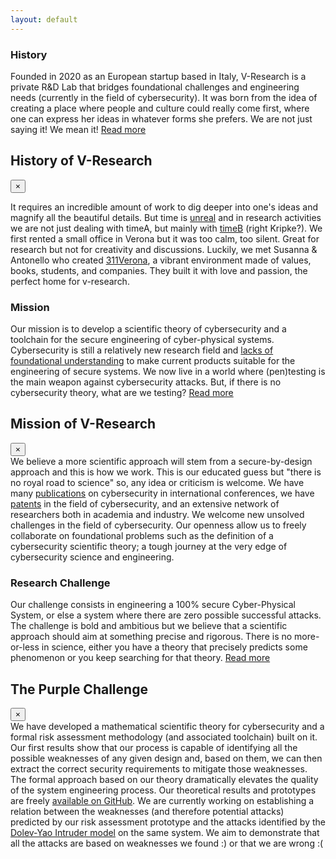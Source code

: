 ```yaml
---
layout: default
---
```


<!-- history -->
<div class="row b-cont-margin">
    <h3 class="w-100"> History </h3>
    <p>
        Founded in 2020 as an European startup based in Italy, V-Research is a private R&D Lab that bridges foundational challenges and engineering needs (currently in the field of cybersecurity).  It was born from the idea of creating a place where people and culture could really come first, where one can express her ideas in whatever forms she prefers. We are not just saying it! We mean it! 
        <a href="" data-toggle="modal" data-target="#modalHis">
            Read more
        </a>
    </p>
</div>
<!-- Modal -->
<div class="modal fade" id="modalHis" tabindex="-1" role="dialog" aria-labelledby="exampleModalCenterTitle" aria-hidden="true">
    <div class="modal-dialog modal-dialog-centered about-modal" role="document">
        <div class="modal-content modal-bio">
            <!-- modal header -->
            <div class="modal-header">
                <h2 class="modal-title orange">
                    History of V-Research
                </h2>
                <button type="button" class="close modal-close" data-dismiss="modal" aria-label="Close">
                    <span aria-hidden="true">&times;</span>
                </button>
            </div>
            <!-- modal body -->
            <div class="modal-body">
                <p>
                    It requires an incredible amount of work to dig deeper into one's ideas and magnify all the beautiful details. But time is <a href="http://www.dif.unige.it/epilog/McTaggart.pdf">unreal</a> and in research activities we are not just dealing with timeA, but mainly with <a href="https://en.wikipedia.org/wiki/B-theory_of_time" target="blank">timeB</a> (right Kripke?).  We first rented a small office in Verona but it was too calm, too silent. Great for research but not for creativity and discussions. Luckily, we met Susanna & Antonello who created <a href="https://311verona.com/" target="blank">311Verona</a>, a vibrant environment made of values, books, students, and companies. They built it with love and passion, the perfect home for v-research.
                </p>
            </div>
        </div>
    </div>
</div>

<!-- mission -->
<div class="row b-cont-margin">
    <h3 class="w-100"> Mission </h3>
    <p>
        Our mission is to develop a scientific theory of cybersecurity and a toolchain for the secure engineering of cyber-physical systems. Cybersecurity is still a relatively new research field and <a href="https://www.usenix.org/conference/usenixsecurity16/technical-sessions/presentation/herley" target="blank">lacks of foundational understanding</a> to make current products suitable for the engineering of secure systems. We now live in a world where (pen)testing is the main weapon against cybersecurity attacks. But, if there is no cybersecurity theory, what are we testing?  <a href="" data-toggle="modal" data-target="#modalMis"> Read more</a>
    </p>
</div>
<!-- Modal -->
<div class="modal fade" id="modalMis" tabindex="-1" role="dialog" aria-labelledby="exampleModalCenterTitle" aria-hidden="true">
    <div class="modal-dialog modal-dialog-centered" role="document">
        <div class="modal-content modal-bio">
            <!-- modal header -->
            <div class="modal-header">
                <h2 class="modal-title orange">
                    Mission of V-Research
                </h2>
                <button type="button" class="close modal-close" data-dismiss="modal" aria-label="Close">
                    <span aria-hidden="true">&times;</span>
                </button>
            </div>
            <!-- modal body -->
            <div class="modal-body">
                We believe a more scientific approach will stem from a secure-by-design approach and this is how we work. This is our educated guess but "there is no royal road to science" so, any idea or criticism is welcome. We have many <a href="team.html">publications</a> on cybersecurity in international conferences, we have <a href="http://marcorocchetto.eu/patents.html" target="blank">patents</a> in the field of cybersecurity, and an extensive network of researchers both in academia and industry. We welcome new unsolved challenges in the field of cybersecurity. Our openness allow us to freely collaborate on foundational problems such as the definition of a cybersecurity scientific theory; a tough journey at the very edge of cybersecurity science and engineering.
            </div>
        </div>
    </div>
</div>

<!-- purple challenge -->
<div class="row b-cont-margin">
    <h3 class="w-100"> Research Challenge </h3>
    <p>
        Our challenge consists in engineering a 100% secure Cyber-Physical System, or else a system where there are zero possible successful attacks. The challenge is bold and ambitious but we believe that a scientific approach should aim at something precise and rigorous. There is no more-or-less in science, either you have a theory that precisely predicts some phenomenon or you keep searching for that theory.
        <a href="" data-toggle="modal" data-target="#modalRes"> Read more</a>
    </p>
</div>
<!-- Modal -->
<div class="modal fade" id="modalRes" tabindex="-1" role="dialog" aria-labelledby="exampleModalCenterTitle" aria-hidden="true">
    <div class="modal-dialog modal-dialog-centered" role="document">
        <div class="modal-content modal-bio">
            <!-- modal header -->
            <div class="modal-header">
                <h2 class="modal-title orange">
                    The Purple Challenge
                </h2>
                <button type="button" class="close modal-close" data-dismiss="modal" aria-label="Close">
                    <span aria-hidden="true">&times;</span>
                </button>
            </div>
            <!-- modal body -->
            <div class="modal-body">
                We have developed a mathematical scientific theory for cybersecurity and a formal risk assessment methodology (and associated toolchain) built on it. Our first results show that our process is capable of identifying all the possible weaknesses of any given design and, based on them, we can then extract the correct security requirements to mitigate those weaknesses. The formal approach based on our theory dramatically elevates the quality of the system engineering process.  Our theoretical results and prototypes are freely <a href="https://github.com/v-research" target="blank">available on GitHub</a>. We are currently working on establishing a relation between the weaknesses (and therefore potential attacks) predicted by our risk assessment prototype and the attacks identified by the <a href="https://en.wikipedia.org/wiki/Dolev%E2%80%93Yao_model" target="blank">Dolev-Yao Intruder model</a> on the same system. We aim to demonstrate that all the attacks are based on weaknesses we found :) or that we are wrong :(
            </div>
        </div>
    </div>
</div>

<script>
    $(".about").addClass("nav-text-color");
</script>